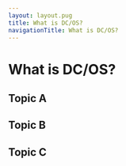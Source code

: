 ```yaml
---
layout: layout.pug
title: What is DC/OS?
navigationTitle: What is DC/OS?
---
```


# What is DC/OS?

## Topic A

## Topic B

## Topic C